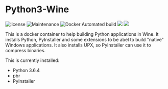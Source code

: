 # Python3-Wine

![license](https://img.shields.io/github/license/webcomics/pywine.svg)
![Maintenance](https://img.shields.io/maintenance/yes/2018.svg)
![Docker Automated build](https://img.shields.io/docker/automated/tobix/pywine.svg)
[![](https://images.microbadger.com/badges/image/tobix/pywine.svg)](https://microbadger.com/images/tobix/pywine "Get your own image badge on microbadger.com")
[![](https://images.microbadger.com/badges/commit/tobix/pywine.svg)](https://microbadger.com/images/tobix/pywine "Get your own commit badge on microbadger.com")

This is a docker container to help building Python applications in Wine. It
installs Python, PyInstaller and some extensions to be abel to build "native"
Windows applications. It also installs UPX, so PyInstaller can use it to
compress binaries.

This is currently installed:

 * Python 3.6.4
 * pbr
 * PyInstaller
